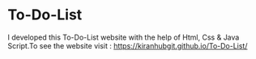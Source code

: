 # To-Do-List
I developed this To-Do-List website with the help of Html, Css &amp; Java Script.To see the website visit : https://kiranhubgit.github.io/To-Do-List/
